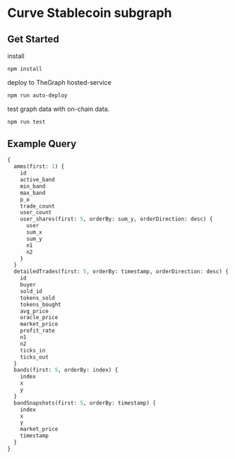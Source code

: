 # Curve Stablecoin subgraph

## Get Started

install

```sh
npm install
```

deploy to TheGraph hosted-service

```sh
npm run auto-deploy
```

test graph data with on-chain data.

```sh
npm run test
```

## Example Query

```graphql
{
  amms(first: 1) {
    id
    active_band
    min_band
    max_band
    p_o
    trade_count
    user_count
    user_shares(first: 5, orderBy: sum_y, orderDirection: desc) {
      user
      sum_x
      sum_y
      n1
      n2
    }
  }
  detailedTrades(first: 5, orderBy: timestamp, orderDirection: desc) {
    id
    buyer
    sold_id
    tokens_sold
    tokens_bought
    avg_price
    oracle_price
    market_price
    profit_rate
    n1
    n2
    ticks_in
    ticks_out
  }
  bands(first: 5, orderBy: index) {
    index
    x
    y
  }
  bandSnapshots(first: 5, orderBy: timestamp) {
    index
    x
    y
    market_price
    timestamp
  }
}
```
